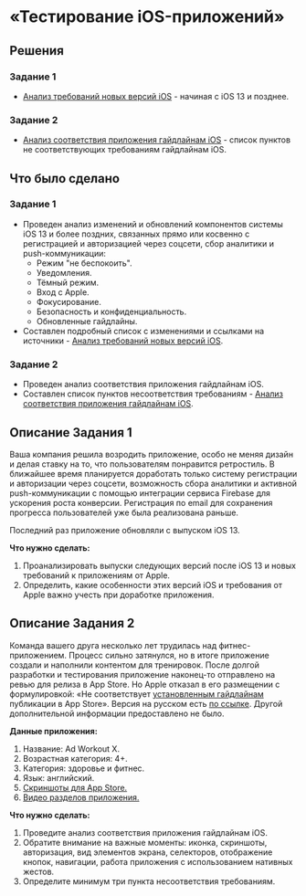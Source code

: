 # «Тестирование iOS-приложений»

## Решения
### Задание 1
* <a href="https://docs.google.com/document/d/1Kq4NJ2RAYDH-2_we_1xubTH0N7T0XuqVg6CTnGpvH-g/edit?usp=share_link">Анализ требований новых версий iOS</a> - начиная с iOS 13 и позднее.
### Задание 2
* <a href="https://docs.google.com/document/d/1tGW0a0dOyh3Hl7VRDuVkwL0kef86xHP0cCmaQ3DhnIY/edit?usp=share_link">Анализ  соответствия приложения гайдлайнам iOS</a> -
  список пунктов не соответствующих требованиям гайдлайнам iOS.

  
## Что было сделано
### Задание 1
* Проведен анализ изменений и обновлений компонентов системы iOS 13 и более поздних, связанных прямо или косвенно с регистрацией и авторизацией через соцсети, сбор аналитики и push-коммуникации:
    * Режим "не беспокоить".
    * Уведомления.
    * Тёмный режим.
    * Вход с Apple.
    * Фокусирование.
    * Безопасность и конфиденциальность.
    * Обновленные гайдлайны.
* Составлен подробный список с изменениями и ссылками на источники -
  <a href="https://docs.google.com/document/d/1Kq4NJ2RAYDH-2_we_1xubTH0N7T0XuqVg6CTnGpvH-g/edit?usp=share_link">Анализ требований новых версий iOS</a>.

### Задание 2
* Проведен анализ соответствия приложения гайдлайнам iOS.
* Составлен список пунктов несоответствия требованиям -
  <a href="https://docs.google.com/document/d/1tGW0a0dOyh3Hl7VRDuVkwL0kef86xHP0cCmaQ3DhnIY/edit?usp=share_link">Анализ  соответствия приложения гайдлайнам iOS</a>.

  
## Описание Задания 1
Ваша компания решила возродить приложение, особо не меняя дизайн и делая ставку на то, что пользователям понравится ретростиль. 
В ближайшее время планируется доработать только систему регистрации и авторизации через соцсети, возможность сбора аналитики и активной push-коммуникации с помощью интеграции сервиса Firebase для ускорения роста конверсии. Регистрация по email для сохранения прогресса пользователей уже была реализована раньше.

Последний раз приложение обновляли с выпуском iOS 13.

**Что нужно сделать:**

1. Проанализировать выпуски следующих версий после iOS 13 и новых требований к приложениям от Apple.  
2. Определить, какие особенности этих версий iOS и требования от Apple важно учесть при доработке приложения.

## Описание Задания 2
Команда вашего друга несколько лет трудилась над фитнес-приложением. Процесс сильно затянулся, но в итоге приложение создали и наполнили контентом для тренировок.
После долгой разработки и тестирования приложение наконец-то отправлено на ревью для релиза в App Store. Но Apple отказал в его размещении с формулировкой:
«Не соответствует [установленным гайдлайнам](https://developer.apple.com/app-store/review/guidelines/) публикации в App Store». Версия на русском есть [по ссылке](https://habr.com/ru/post/574850/).
Другой дополнительной информации предоставлено не было.

**Данные приложения:**

1. Название: Ad Workout X.
2. Возрастная категория: 4+.
3. Категория: здоровье и фитнес.
4. Язык: английский.
5. [Cкриншоты для App Store.](https://drive.google.com/drive/folders/1RDdy6N8RVdOx5Ha23z-fdwANtGeiZOzZ?usp=drive_link)
6. [Видео разделов приложения.](https://u.netology.ru/backend/uploads/lms/content_assets/file/1034/ABS_Workout_X_video.MP4)

**Что нужно сделать:** 

1. Проведите  анализ соответствия приложения гайдлайнам iOS. 
2. Обратите внимание на важные  моменты: иконка, скриншоты, авторизация, вид элементов экрана, селекторов, отображение кнопок, навигации, работа приложения с использованием нативных жестов.
4. Определите минимум три пункта несоответствия требованиям.
